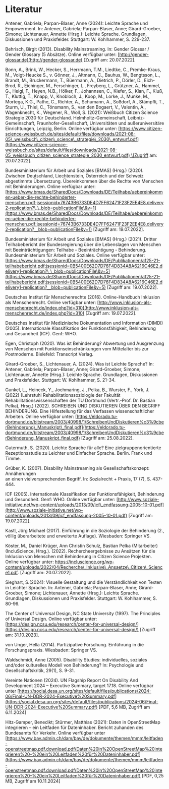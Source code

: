 # Literatur

Antener, Gabriela; Parpan-Blaser, Anne (2024): Leichte Sprache und Empowerment. In: Antener, Gabriela; Parpan-Blaser, Anne; Girard-Groeber, Simone; Lichtenauer, Annette (Hrsg.): Leichte Sprache. Grundlagen, Diskussionen und Praxisfelder. Stuttgart: W. Kohlhammer, S. 229-237.

Behrisch, Birgit (2013). Disability Mainstreaming. In: Gender Glossar / Gender Glossary (5 Absätze). Online verfügbar unter: [http://gender-glossar.de](http://gender-glossar.de) \[Zugriff am: 20.07.2022\].

Bonn, A., Brink, W., Hecker, S., Herrmann, T.M., Liedtke, C., Premke-Kraus, M., Voigt-Heucke S., v. Gönner, J., Altmann, C., Bauhus, W., Bengtsson, L., Brandt, M., Bruckermann, T., Büermann, A., Dietrich, P., Dörler, D., Eich-Brod, R., Eichinger, M., Ferschinger, L., Freyberg, L., Grützner, A., Hammel, G., Heigl, F., Heyen, N.B., Hölker, F., Johannsen, C., Kiefer, S., Klan, F., Kluß, T., Kluttig, T., Knapp, V., Knobloch, J., Koop, M., Lorke, J., Munke, M., Mortega, K.G., Pathe, C., Richter, A., Schumann, A., Soßdorf, A., Stämpfli, T., Sturm, U., Thiel, C., Tönsmann, S., van den Bogaert, V., Valentin, A., Wagenknecht, K., Wegener, R., Woll, S. (2021): Weißbuch Citizen Science Strategie 2030 für Deutschland. Helmholtz-Gemeinschaft, Leibniz-Gemeinschaft, Fraunhofer-Gesellschaft, Universitäten und außeruniversitäre Einrichtungen, Leipzig, Berlin. Online verfügbar unter: [https://www.citizen-science-weissbuch.de/sites/default/files/downloads/2021-08-05\_weissbuch\_citizen\_science\_strategie\_2030\_entwurf.pdf](https://www.citizen-science-weissbuch.de/sites/default/files/downloads/2021-08-05_weissbuch_citizen_science_strategie_2030_entwurf.pdf) \[Zugriff am: 20.07.2022\].

Bundesministerium für Arbeit und Soziales \[BMAS\] (Hrsg.) (2020). Zwischen Deutschland, Liechtenstein, Österreich und der Schweiz abgestimmte Übersetzung. Übereinkommen über die Rechte von Menschen mit Behinderungen. Online verfügbar unter: [https://www.bmas.de/SharedDocs/Downloads/DE/Teilhabe/uebereinkommen-ueber-die-rechte-behinderter-menschen.pdf;jsessionid=76743B6733DE4D7FF62471F23F2EE4E8.delivery2-replication?\_\_blob=publicationFile\&v=1](https://www.bmas.de/SharedDocs/Downloads/DE/Teilhabe/uebereinkommen-ueber-die-rechte-behinderter-menschen.pdf;jsessionid=76743B6733DE4D7FF62471F23F2EE4E8.delivery2-replication?__blob=publicationFile&v=1) \[Zugriff am: 19.07.2022\]. 

Bundesministerium für Arbeit und Soziales \[BMAS\] (Hrsg.) (2021). Dritter Teilhabebericht der Bundesregierung über die Lebenslagen von Menschen mit Beeinträchtigungen: Teilhabe \- Beeinträchtigung \- Behinderung. Bundesministerium für Arbeit und Soziales. Online verfügbar unter: [https://www.bmas.de/SharedDocs/Downloads/DE/Publikationen/a125-21-teilhabebericht.pdf;jsessionid=0B5400E62D7D76F4D834A8A6216C46E2.delivery1-replication?\_\_blob=publicationFile\&v=5](https://www.bmas.de/SharedDocs/Downloads/DE/Publikationen/a125-21-teilhabebericht.pdf;jsessionid=0B5400E62D7D76F4D834A8A6216C46E2.delivery1-replication?__blob=publicationFile&v=5) \[Zugriff am: 19.07.2022\].

Deutsches Institut für Menschenrechte (2016). Online-Handbuch Inklusion als Menschenrecht. Online verfügbar unter: [http://www.inklusion-als-menschenrecht.de/index.php?id=310](http://www.inklusion-als-menschenrecht.de/index.php?id=310) \[Zugriff am: 19.07.2022\].

Deutsches Institut für Medizinische Dokumentation und Information (DIMDI) (2005). Internationale Klassifikation der Funktionsfähigkeit, Behinderung und Gesundheit (ICF). Genf: WHO. 

Egen, Christoph (2020). Was ist Behinderung? Abwertung und Ausgrenzung von Menschen mit Funktionseinschränkungen vom Mittelalter bis zur Postmoderne. Bielefeld: Transcript Verlag. 

Girard-Groeber, S., Lichtenauer, A. (2024). Was ist Leichte Sprache? In: Antener, Gabriela; Parpan-Blaser, Anne; Girard-Groeber, Simone; Lichtenauer, Annette (Hrsg.): Leichte Sprache. Grundlagen, Diskussionen und Praxisfelder. Stuttgart: W. Kohlhammer, S. 21-34.

Gunkel, L., Heineck, Y., Jochmaring, J., Pelka, B., Wurster, F., York, J. (2022) (Lehrstuhl Rehabilitationssoziologie der Fakultät Rehabilitationswissenschaften der TU Dortmund (Vertr.-Prof. Dr. Bastian Pelka), Hrsg.) (2022). SCHREIBEN UND DISKUTIEREN ÜBER DEN BEGRIFF BEHINDERUNG. Eine Hilfestellung für das Verfassen wissenschaftlicher Arbeiten. Online verfügbar unter: [https://eldorado.tu-dortmund.de/bitstream/2003/40998/1/SchreibenUndDiskutieren%c3%9cberBehinderung\_Manuskript\_final.pdf](https://eldorado.tu-dortmund.de/bitstream/2003/40998/1/SchreibenUndDiskutieren%c3%9cberBehinderung_Manuskript_final.pdf) \[Zugriff am: 25.08.2022\]. 

Gutermuth, S. (2020). Leichte Sprache für alle? Eine zielgruppenorientierte Rezeptionsstudie zu Leichter und Einfacher Sprache. Berlin. Frank und Timme.

Grüber, K. (2007). Disability Mainstreaming als Gesellschaftskonzept: Annäherungen  
an einen vielversprechenden Begriff. In: Sozialrecht \+ Praxis, 17 (7), S. 437-444.

ICF (2005). Internationale Klassifikation der Funktionsfähigkeit, Behinderung und Gesundheit. Genf: WHO. Online verfügbar unter: [http://www.soziale-initiative.net/wp-content/uploads/2013/09/icf\_endfassung-2005-10-01.pdf](http://www.soziale-initiative.net/wp-content/uploads/2013/09/icf_endfassung-2005-10-01.pdf) \[Zugriff am: 19.07.2022\]. 

Kastl, Jörg Michael (2017). Einführung in die Soziologie der Behinderung (2., völlig überarbeitete und erweiterte Auflage). Wiesbaden: Springer VS. 

Köster, M., Daniel Krüger, Ann Christin Schulz, Bastian Pelka (Mitarbeiter) (IncluScience, Hrsg.). (2022). Rechercheergebnisse zu Ansätzen für die Inklusion von Menschen mit Behinderung in Citizen Science Projekten. Online verfügbar unter: https://incluscience.org/wp-content/uploads/2022/04/Recherche\_Inklusive\_Ansaetze\_Citizen\_Science1.pdf. \[Zugriff am: 20.07.2022\].

Sieghart, S.(2024): Visuelle Gestaltung und die Verständlichkeit von Texten in Leichter Sprache. In: Antener, Gabriela; Parpan-Blaser, Anne; Girard-Groeber, Simone; Lichtenauer, Annette (Hrsg.): Leichte Sprache. Grundlagen, Diskussionen und Praxisfelder. Stuttgart: W. Kohlhammer, S. 80-96.

The Center of Universal Design, NC State University (1997). The Principles of Universal Design. Online verfügbar unter: [https://design.ncsu.edu/research/center-for-universal-design/](https://design.ncsu.edu/research/center-for-universal-design/) \[Zugriff am: 31.10.2023\]. 

von Unger, Hella (2014). Partizipative Forschung. Einführung in die Forschungspraxis. Wiesbaden: Springer VS.  

Waldschmidt, Anne (2005). Disability Studies: individuelles, soziales und/oder kulturelles Modell von Behinderung? In: Psychologie und Gesellschaftskritik, 29(1), S. 9-31. 

Vereinte Nationen (2024). UN Flagship Report On Disability And Development 2024 – Executive Summary, target 17.18. Online verfügbar unter [https://social.desa.un.org/sites/default/files/publications/2024-06/Final-UN-DDR-2024-Executive%20Summary.pdf](https://social.desa.un.org/sites/default/files/publications/2024-06/Final-UN-DDR-2024-Executive%20Summary.pdf) \[PDF, 5,6 MB, Zugriff am 6.11.2024\]

Hitz-Gamper, Benedikt; Stürmer, Matthias (2021): Daten in OpenStreetMap integrieren – ein Leitfaden für Dateninhaber. Bericht zuhanden des Bundesamts für Verkehr. Online verfügbar unter [https://www.bav.admin.ch/dam/bav/de/dokumente/themen/mmm/leitfaden-openstreetmap.pdf.download.pdf/Daten%20in%20OpenStreetMap%20integrieren%20–%20ein%20Leitfaden%20für%20Dateninhaber.pdf](https://www.bav.admin.ch/dam/bav/de/dokumente/themen/mmm/leitfaden-openstreetmap.pdf.download.pdf/Daten%20in%20OpenStreetMap%20integrieren%20–%20ein%20Leitfaden%20für%20Dateninhaber.pdf) \[PDF, 0,25 MB, Zugriff am 10.11.2024\]
